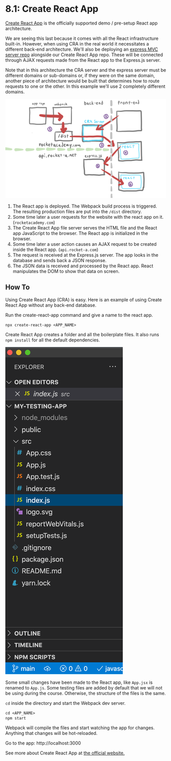 # 8.1: Create React App

[Create React App](https://create-react-app.dev/) is the officially supported demo / pre-setup React app architecture.

We are seeing this last because it comes with all the React infrastructure built-in. However, when using CRA in the real world it necessitates a different back-end architecture. We'll also be deploying an [express MVC server repo](https://github.com/rocketacademy/base-mvc-swe1) alongside our Create React App repo. These will be connected through AJAX requests made from the React app to the Express.js server.

Note that in this architecture the CRA server and the express server must be different domains or sub-domains or, if they were on the same domain, another piece of architecture would be built that determines how to route requests to one or the other. In this example we'll use 2 completely different domains.

![](../../.gitbook/assets/cra-arch-2.jpg)

1. The React app is deployed. The Webpack build process is triggered. The resulting production files are put into the `/dist` directory.
2. Some time later a user requests for the website with the react app on it. \(`rocketacademy.com`\)
3. The Create React App file server serves the HTML file and the React app JavaScript to the browser. The React app is initialized in the browser.
4. Some time later a user action causes an AJAX request to be created inside the React app. \(`api.rocket-a.com`\)
5. The request is received at the Express.js server. The app looks in the database and sends back a JSON response.
6. The JSON data is received and processed by the React app. React manipulates the DOM to show that data on screen.

## How To

Using Create React App \(CRA\) is easy. Here is an example of using Create React App without any back-end database.

Run the create-react-app command and give a name to the react app.

```text
npx create-react-app <APP_NAME>

```

Create React App creates a folder and all the boilerplate files. It also runs `npm install` for all the default dependencies.

![](../../.gitbook/assets/screen-shot-2021-02-08-at-1.21.23-am.png)

Some small changes have been made to the React app, like `App.jsx` is renamed to `App.js`.  Some testing files are added by default that we will not be using during the course. Otherwise, the structure of the files is the same.

`cd` inside the directory and start the Webpack dev server.

```text
cd <APP_NAME>
npm start
```

Webpack will compile the files and start watching the app for changes. Anything that changes will be hot-reloaded.

Go to the app: http://localhost:3000

See more about Create React App at [the official website.](https://create-react-app.dev/)

